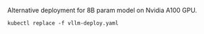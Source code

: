 Alternative deployment for 8B param model on Nvidia A100 GPU.

```
kubectl replace -f vllm-deploy.yaml
```
